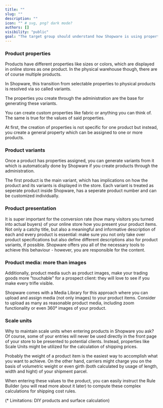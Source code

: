 ```yaml
---
title: ""
slug: ""
description: ""
icon: "" # svg, png? dark mode?
authors: []
visibility: "public"
goal: "The target group should understand how Shopware is using properties to generate product variants."
---
```


### Product properties

Products have different properties like sizes or colors, which are displayed in online stores as one product. In the physical warehouse though, there are of course multiple products.

In Shopware, this transition from selectable properties to physical products is resolved via so called variants.

The properties you create through the administration are the base for generating these variants.

You can create custom properties like fabric or anything you can think of. The same is true for the values of said properties.

At first, the creation of properties is not specific for one product but instead, you create a general property which can be assigned to one or more products.

### Product variants

Once a product has properties assigned, you can generate variants from it which is automatically done by Shopware if you create products through the administration.

The first product is the main variant, which has implications on how the product and its variants is displayed in the store. Each variant is treated as seperate product inside Shopware, has a seperate product number and can be customized individually.

### Product presentation

It is super important for the conversion rate (how many visitors you turned into actual buyers) of your online store how you present your product items. Not only a catchy title, but also a meaningful and informative description of each and every product is essential: make sure you not only take over product specifications but also define different descriptions also for product variants, if possible. Shopware offers you all of the necessary tools to achieve this behaviour - however, you are responsible for the content.

### Product media: more than images

Additionally, product media such as product images, make your trading goods more "touchable" for a prospect client: they will love to see if you make every trifle visible.

Shopware comes with a Media Library for this approach where you can upload and assign media (not only images) to your product items. Consider to upload as many as reasonable product media, including zoom functionality or even 360° images of your product.

### Scale units

Why to maintain scale units when entering products in Shopware you ask? Of course, some of your entries will never be used directly in the front page of your store to be presented to potential clients. Instead, properties like Scale Units might be utilized for the calculation of shipping prices.

Probably the weight of a product item is the easiest way to accomplish what you want to achieve. On the other hand, carriers might charge you on the basis of volumetric weight or even girth (both calculated by usage of length, width and hight) of your shipment parcel.

When entering these values to the product, you can easily instruct the Rule Builder (you will read more about it later) to compute these complex calculations for shipping cost rules.

(* Limitations: DIY products and surface calculation)